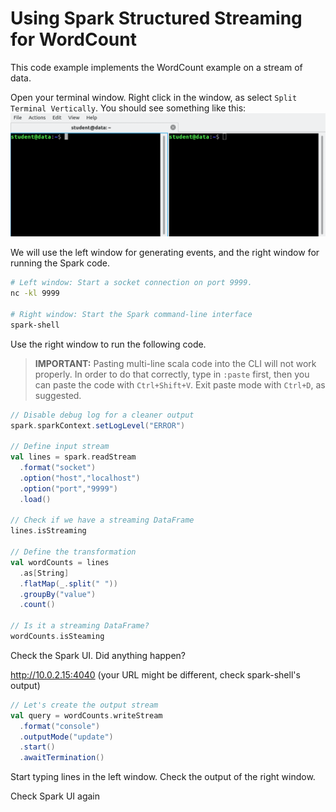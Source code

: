 # Using Spark Structured Streaming for WordCount

This code example implements the WordCount example on a stream of data.

Open your terminal window. Right click in the window, as select `Split Terminal Vertically`.
You should see something like this:
![Split Window](img/split.png)

We will use the left window for generating events, and the right window for running the Spark code.

```bash
# Left window: Start a socket connection on port 9999.
nc -kl 9999

# Right window: Start the Spark command-line interface
spark-shell
```

Use the right window to run the following code.
> **IMPORTANT:** Pasting multi-line scala code into the CLI will not work properly. 
In order to do that correctly, type in `:paste` first, then you can paste the code
with `Ctrl+Shift+V`. Exit paste mode with `Ctrl+D`, as suggested.

```scala
// Disable debug log for a cleaner output
spark.sparkContext.setLogLevel("ERROR")

// Define input stream
val lines = spark.readStream
  .format("socket")
  .option("host","localhost")
  .option("port","9999")
  .load()
  
// Check if we have a streaming DataFrame
lines.isStreaming

// Define the transformation
val wordCounts = lines
  .as[String]
  .flatMap(_.split(" "))
  .groupBy("value")
  .count()
  
// Is it a streaming DataFrame?
wordCounts.isSteaming
```

Check the Spark UI. Did anything happen?

http://10.0.2.15:4040 (your URL might be different, check spark-shell's output)

```scala
// Let's create the output stream
val query = wordCounts.writeStream
  .format("console")
  .outputMode("update")
  .start()
  .awaitTermination()
```

Start typing lines in the left window. Check the output of the right window.

Check Spark UI again
